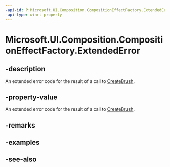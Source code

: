 ```yaml
---
-api-id: P:Microsoft.UI.Composition.CompositionEffectFactory.ExtendedError
-api-type: winrt property
---
```


<!-- Property syntax
public Windows.Foundation.HResult ExtendedError { get; }
-->

# Microsoft.UI.Composition.CompositionEffectFactory.ExtendedError

## -description
An extended error code for the result of a call to [CreateBrush](compositioneffectfactory_createbrush_639615316.md).

## -property-value
An extended error code for the result of a call to [CreateBrush](compositioneffectfactory_createbrush_639615316.md).

## -remarks

## -examples

## -see-also
